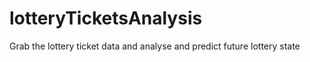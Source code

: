lotteryTicketsAnalysis
======================

Grab the lottery ticket data and analyse and predict future lottery state
